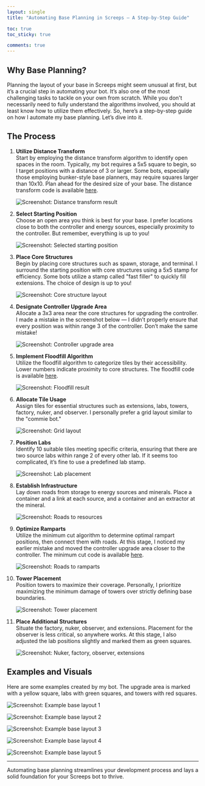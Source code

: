 ```yaml
---
layout: single
title: "Automating Base Planning in Screeps – A Step-by-Step Guide"

toc: true
toc_sticky: true

comments: true
---
```


## Why Base Planning?

Planning the layout of your base in Screeps might seem unusual at first, but it’s a crucial step in automating your bot. It’s also one of the most challenging tasks to tackle on your own from scratch. While you don't necessarily need to fully understand the algorithms involved, you should at least know how to utilize them effectively. So, here’s a step-by-step guide on how I automate my base planning. Let’s dive into it.

## The Process

1. **Utilize Distance Transform**  
   Start by employing the distance transform algorithm to identify open spaces in the room. Typically, my bot requires a 5x5 square to begin, so I target positions with a distance of 3 or larger. Some bots, especially those employing bunker-style base planners, may require squares larger than 10x10. Plan ahead for the desired size of your base. The distance transform code is available [here](https://github.com/sy-harabi/screeps-algorithgm-utils/blob/33a0a406d86ed0a916d540340b3d07e3f5992065/utils.js#L10).  

   ![Screenshot: Distance transform result](https://github.com/user-attachments/assets/fb8c5f03-9e0a-4579-82ff-a21a124a5380)

1. **Select Starting Position**  
   Choose an open area you think is best for your base. I prefer locations close to both the controller and energy sources, especially proximity to the controller. But remember, everything is up to you!  

   ![Screenshot: Selected starting position](https://github.com/user-attachments/assets/88ee32ea-99ea-445b-ba3f-bbf76c26d37c)

1. **Place Core Structures**  
   Begin by placing core structures such as spawn, storage, and terminal. I surround the starting position with core structures using a 5x5 stamp for efficiency. Some bots utilize a stamp called "fast filler" to quickly fill extensions. The choice of design is up to you!  

   ![Screenshot: Core structure layout](https://github.com/user-attachments/assets/423a1593-08a4-4552-8b50-ee5cc6055e82)

1. **Designate Controller Upgrade Area**  
   Allocate a 3x3 area near the core structures for upgrading the controller. I made a mistake in the screenshot below — I didn’t properly ensure that every position was within range 3 of the controller. Don’t make the same mistake!  

   ![Screenshot: Controller upgrade area](https://github.com/user-attachments/assets/7b300577-b6a7-4a92-bfe4-28af168811cb)

1. **Implement Floodfill Algorithm**  
   Utilize the floodfill algorithm to categorize tiles by their accessibility. Lower numbers indicate proximity to core structures. The floodfill code is available [here](https://github.com/sy-harabi/screeps-algorithgm-utils/blob/33a0a406d86ed0a916d540340b3d07e3f5992065/utils.js#L115).  

   ![Screenshot: Floodfill result](https://github.com/user-attachments/assets/93ff0067-7c19-40c4-9835-65a4d8caf371)

1. **Allocate Tile Usage**  
   Assign tiles for essential structures such as extensions, labs, towers, factory, nuker, and observer. I personally prefer a grid layout similar to the "commie bot."  

   ![Screenshot: Grid layout](https://github.com/user-attachments/assets/11142e54-853e-458d-9040-a906dcb6e009)

1. **Position Labs**  
   Identify 10 suitable tiles meeting specific criteria, ensuring that there are two source labs within range 2 of every other lab. If it seems too complicated, it’s fine to use a predefined lab stamp.  

   ![Screenshot: Lab placement](https://github.com/user-attachments/assets/553cfa99-8983-415a-a137-63b9ec336b82)

1. **Establish Infrastructure**  
   Lay down roads from storage to energy sources and minerals. Place a container and a link at each source, and a container and an extractor at the mineral.  

   ![Screenshot: Roads to resources](https://github.com/user-attachments/assets/eba74c08-c41d-4c7d-8f05-52633f11b3ba)

1. **Optimize Ramparts**  
   Utilize the minimum cut algorithm to determine optimal rampart positions, then connect them with roads. At this stage, I noticed my earlier mistake and moved the controller upgrade area closer to the controller. The minimum cut code is available [here](https://github.com/sy-harabi/screeps-algorithgm-utils/blob/33a0a406d86ed0a916d540340b3d07e3f5992065/utils.js#L204).  

   ![Screenshot: Roads to ramparts](https://github.com/user-attachments/assets/1114dd73-d54a-4f31-9ebc-da26b38f85ee)

1. **Tower Placement**  
   Position towers to maximize their coverage. Personally, I prioritize maximizing the minimum damage of towers over strictly defining base boundaries.  

   ![Screenshot: Tower placement](https://github.com/user-attachments/assets/e40d6a89-3fea-46a1-97bd-6e02599bf72f)

1. **Place Additional Structures**  
   Situate the factory, nuker, observer, and extensions. Placement for the observer is less critical, so anywhere works. At this stage, I also adjusted the lab positions slightly and marked them as green squares.  

   ![Screenshot: Nuker, factory, observer, extensions](https://github.com/user-attachments/assets/c6e8da9c-9b8f-47f4-9972-131c51ffd832)

## Examples and Visuals

Here are some examples created by my bot. The upgrade area is marked with a yellow square, labs with green squares, and towers with red squares.  

![Screenshot: Example base layout 1](https://github.com/user-attachments/assets/92005d2c-a093-45f3-ba20-cb7f6aad77c9)

![Screenshot: Example base layout 2](https://github.com/user-attachments/assets/07b63b20-1057-4d9d-9d69-5198737e68cd)

![Screenshot: Example base layout 3](https://github.com/user-attachments/assets/2cb0b637-7678-46e2-bba4-7d1cc9376b99)

![Screenshot: Example base layout 4](https://github.com/user-attachments/assets/ef6e5ac0-cf8f-4c64-96b2-71e28c1d7f0f)

![Screenshot: Example base layout 5](https://github.com/user-attachments/assets/aea38274-390a-4b1f-bbe8-555220f3d320)

---

Automating base planning streamlines your development process and lays a solid foundation for your Screeps bot to thrive.

